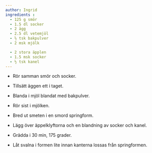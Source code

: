 ```yaml
---
author: Ingrid
ingredients :
  - 125 g smör
  - 1.5 dl socker
  - 2 ägg
  - 2.5 dl vetemjöl
  - ½ tsk bakpulver
  - 2 msk mjölk

  - 2 stora äpplen
  - 1.5 msk socker
  - ½ tsk kanel
---
```

* Rör samman smör och socker.
* Tillsätt äggen ett i taget.
* Blanda i mjöl blandat med bakpulver.
* Rör sist i mjölken.
* Bred ut smeten i en smord springform.
* Lägg över äppelklyftorna och en blandning av socker och kanel.
* Grädda i 30 min, 175 grader.

* Låt svalna i formen lite innan kanterna lossas från springformen.
